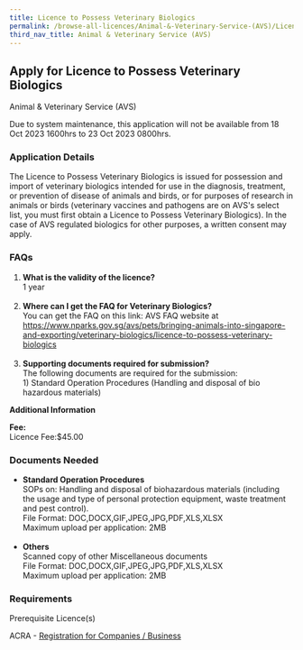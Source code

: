 ```yaml
---
title: Licence to Possess Veterinary Biologics
permalink: /browse-all-licences/Animal-&-Veterinary-Service-(AVS)/Licence-to-Possess-Veterinary-Biologics
third_nav_title: Animal & Veterinary Service (AVS)
---
```


## Apply for Licence to Possess Veterinary Biologics

Animal & Veterinary Service (AVS)

<p>Due to system maintenance, this application will not be available from 18 Oct 2023 1600hrs to 23 Oct 2023 0800hrs.</p>

<H3>Application Details</H3>

<p>The Licence to Possess Veterinary Biologics is issued for possession and import of veterinary biologics intended for use in the diagnosis, treatment, or prevention of disease of animals and birds, or for purposes of research in animals or birds (veterinary vaccines and pathogens are on AVS's select list, you must first obtain a Licence to Possess Veterinary Biologics). In the case of AVS regulated biologics for other purposes, a written consent may apply.</p>
<h3>FAQs</h3>
<ol>
<li><strong>What is the validity of the licence?</strong><br />1 year<br /><br /></li>
<li><strong>Where can I get the FAQ for Veterinary Biologics?</strong><br />You can get the FAQ on this link: AVS FAQ website at <a href="https://www.nparks.gov.sg/avs/pets/bringing-animals-into-singapore-and-exporting/veterinary-biologics/licence-to-possess-veterinary-biologics">https://www.nparks.gov.sg/avs/pets/bringing-animals-into-singapore-and-exporting/veterinary-biologics/licence-to-possess-veterinary-biologics</a><br /><br /></li>
<li><strong>Supporting documents required for submission?<br /></strong>The following documents are required for the submission:<br />1) Standard Operation Procedures (Handling and disposal of bio hazardous materials)</li>
</ol>

<strong>Additional Information</strong>

<p><strong>Fee:</strong><br />Licence Fee:$45.00</p>

<H3>Documents Needed</H3>

<ul>
<li><strong>Standard Operation Procedures</strong><br />SOPs on: Handling and disposal of biohazardous materials (including the usage and type of personal protection equipment, waste treatment and pest control).<br />File Format: DOC,DOCX,GIF,JPEG,JPG,PDF,XLS,XLSX<br />Maximum upload per application: 2MB<br /><br /></li>
<li><strong>Others</strong><br />Scanned copy of other Miscellaneous documents<br />File Format: DOC,DOCX,GIF,JPEG,JPG,PDF,XLS,XLSX<br />Maximum upload per application: 2MB</li>
</ul>

<H3>Requirements</H3>

<p>Prerequisite Licence(s)</p>
<p>ACRA - <a href="https://www.acra.gov.sg/Home/" target="_blank" rel="noopener">Registration for Companies / Business</a></p>

